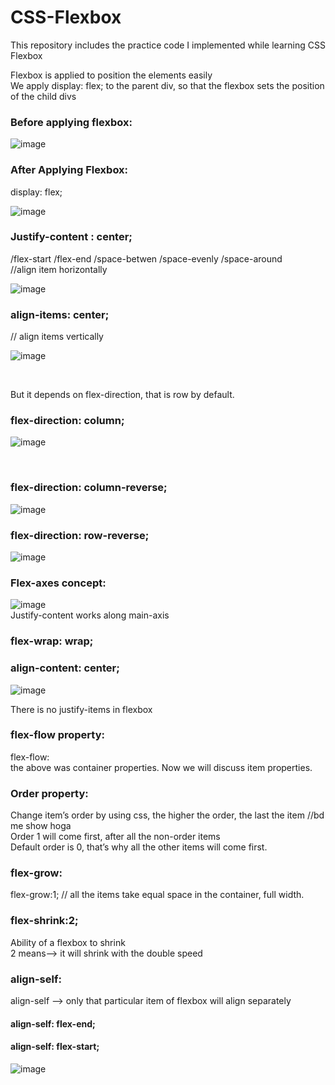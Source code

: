 # CSS-Flexbox
This repository includes the practice code I implemented while learning CSS Flexbox

Flexbox is applied to position the elements easily </br>
We apply display: flex; to the parent div, so that the flexbox sets the position of the child divs </br>
### Before applying flexbox:

![image](https://github.com/Faiqa-batool/CSS-Flexbox/assets/115587465/6c54749e-23c3-4f34-9c11-bd36dee25d1d)
</br>

### After Applying Flexbox:

display: flex;

![image](https://github.com/Faiqa-batool/CSS-Flexbox/assets/115587465/8029c326-7a50-473d-ab19-ad5767f0a4d5)
</br>

### Justify-content : center; 

/flex-start /flex-end /space-betwen /space-evenly /space-around </br>
//align item horizontally

![image](https://github.com/Faiqa-batool/CSS-Flexbox/assets/115587465/15c1a2e0-f2ac-465a-a39e-7cbbc1f18257)
</br>

### align-items: center; 

// align items vertically
</br>

![image](https://github.com/Faiqa-batool/CSS-Flexbox/assets/115587465/6fc6a247-295f-4287-b678-fce3fb6314e2)

</br>

But it depends on flex-direction, that is row by default.</br>

### flex-direction: column;

![image](https://github.com/Faiqa-batool/CSS-Flexbox/assets/115587465/aaa1cf8f-e975-438f-a60b-36414bda530c)

</br>

### flex-direction: column-reverse;

![image](https://github.com/Faiqa-batool/CSS-Flexbox/assets/115587465/bef11961-3c1d-466c-a939-1ddbd203245e)
</br>

### flex-direction: row-reverse;

![image](https://github.com/Faiqa-batool/CSS-Flexbox/assets/115587465/8b367864-fedc-4abd-a0c6-405f1194ef90)
</br>

### Flex-axes concept:

![image](https://github.com/Faiqa-batool/CSS-Flexbox/assets/115587465/73bc6924-9ee3-433a-9e9e-9c55c9b3ccb9)
</br>
Justify-content works along main-axis
</br>

### flex-wrap: wrap;

### align-content: center;

![image](https://github.com/Faiqa-batool/CSS-Flexbox/assets/115587465/9d067448-0b59-45dd-9735-72a15b50ded4)
</br>

There is no justify-items in flexbox

### flex-flow property:

flex-flow: <flex-direction> <flex-wrap>
</br>
the above was container properties. Now we will discuss item properties.
</br>

### Order property:

Change item’s order by using css, the higher the order, the last the item  //bd me show hoga </br>
Order 1 will come first, after all the non-order items</br>
Default order is 0, that’s why all the other items will come first.</br>

### flex-grow:

flex-grow:1;  // all the items take equal space in the container, full width. </br>

### flex-shrink:2;

Ability of a flexbox to shrink </br>
2 means--> it will shrink with the double speed</br>

### align-self:

align-self --> only that particular item of flexbox will align separately</br>

#### align-self: flex-end;

#### align-self: flex-start;

![image](https://github.com/Faiqa-batool/CSS-Flexbox/assets/115587465/80ab4c3f-e180-4907-9a8f-e573387fd29b)

